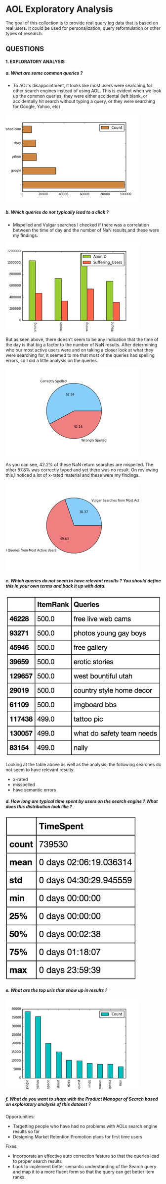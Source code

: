 # AOL Exploratory Analysis
The goal of this collection is to provide real query log data that is based on real users. It could be used for personalization, query reformulation or other types of research.

## QUESTIONS

#### 1. EXPLORATORY ANALYSIS

##### a. What are some common queries ?
- To AOL's disappointment, it looks like most users were searching for other search engines instead of using AOL. This is evident when we look up the common queries, they were either accidental (left blank, or accidentally hit search without typing a query, or they were searching for Google, Yahoo, etc)

![Common Queries](Visuals/MostSearchedQueries.png)


##### b. Which queries do not typically lead to a click ?
- Mispelled and Vulgar searches
I checked if there was a correlation between the time of day and the number of NaN results,and these were my findings.

![Queries By Day](Visuals/SufferingUsers.png)

But as seen above, there doesn't seem to be any indication that the time of the day is that big a factor to the number of NaN results. After determining who our most active users were and on taking a closer look at what they were searching for, it seemed to me that most of the queries had spelling errors, so I did a little analysis on the queries. 

![Total Misspelled Queries](Visuals/SpellCheckQueries.png)

As you can see, 42.2% of these NaN return searches are mispelled. The other 57.8% was correctly typed and yet there was no result. 
On reviewing this,I noticed a lot of x-rated material and these were my findings.

![Vulgar Queries](Visuals/VulgarUsedByMostActiveUsers.png)

##### c. Which queries do not seem to have relevant results ? You should define this in your own terms and back it up with data.

![Irrelevant Results](Visuals/IrrelevantResults.png)

Looking at the table above as well as the analysis; the following searches do not seem to have relevant results:
- x-rated
- misspelled
- have semantic errors 

##### d. How long are typical time spent by users on the search engine ? What does this distribution look like ?

![Time Summary](Visuals/TimeSummary.png)

##### e. What are the top urls that show up in results ?

![Common URLs](Visuals/CommonURLS.png)

##### f. What do you want to share with the Product Manager of Search based on exploratory analysis of this dataset ?

Opportunities:
- Targetting people who have had no problems with AOLs search engine results so far
- Designing Market Retention Promotion plans for first time users

Fixes:
- Incorporate an effective auto correction feature so that the queries lead to proper search results
- Look to implement better semantic understanding of the Search query and map it to a more fluent form so that the query can get better item ranks.
